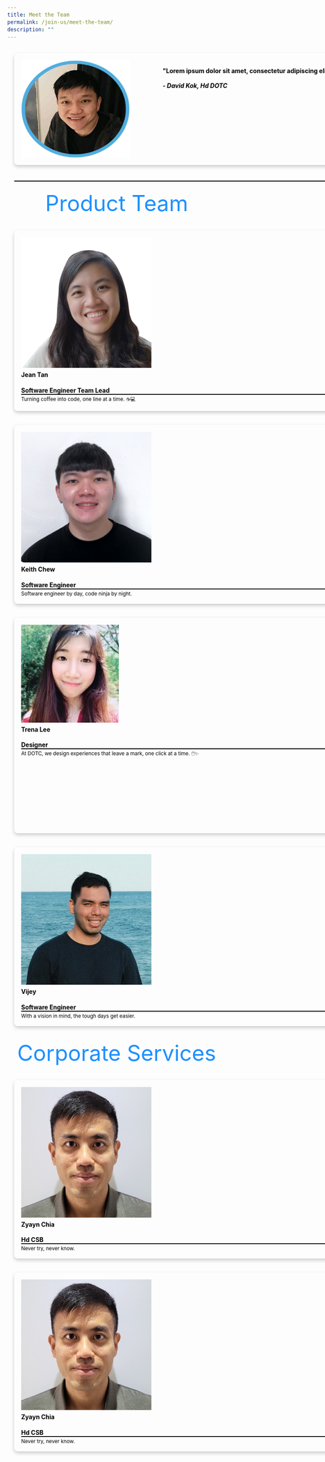 ```yaml
---
title: Meet the Team
permalink: /join-us/meet-the-team/
description: ""
---
```

<div style="display:flex;">
	<div style="color:black;font-size:30;border-radius:8px;box-shadow:0 4px 8px 0 rgba(0,0,0,0.2);margin:16px;width:100vh">
		<div style="display:flex;width:100vh;align-items:flex-start">
	<img src="/images/Meet%20the%20Team/david-kok.png" style="margin:16px;width:250px;height:225px;">
			<b style="margin-left:60px;margin-right:60px;margin-top:15px"><br>"Lorem ipsum dolor sit amet, consectetur adipiscing elit, sed do eiusmod tempor incididunt ut labore et dolore magna aliqua."<br><br><i>- David Kok, Hd DOTC</i></b>
		</div>
	</div>
</div>
<div>
	<hr style="width:100vh;border-top: 1px solid #000;margin-top:20px;margin-bottom:20px;margin-left:16px;margin-right:16px">
</div>
	
<header style="font-size:50px;margin:16px;color:Dodgerblue">Product Team</header>

<!--Row1-->

<div style="display:flex;width:104vh;">
<div style="color:black;font-size:30;border-radius:8px;box-shadow:0 4px 8px 0 rgba(0,0,0,0.2);width:30%;margin:16px">
	<div style="margin:16px">
		<img src="/images/Meet%20the%20Team/jean-tan-swe-full.png">
		<h4 style="margin-top:4px"><b>Jean Tan</b></h4>  
		<div>
		<b>Software Engineer Team Lead</b>
		<hr style="border-top: 1px solid #000;margin:0px">
		<small style="margin-top:4px">Turning coffee into code, one line at a time. ☕💻</small>
			</div>
	</div>  
</div>
<div style="color:black;font-size:30;border-radius:8px;box-shadow:0 4px 8px 0 rgba(0,0,0,0.2);width:30%;margin:16px">
	<div style="margin:16px;position:relative">
		<img src="/images/Meet%20the%20Team/foo-chi-fa-swe-full.png">
		<h4 style="margin-top:4px"><b>Chi Fa Foo</b></h4>  
		<div>
			<b>Software Engineer</b>
		<hr style="border-top: 1px solid #000;margin:0px">
			<small style="margin-top:4px">From 'Hello, World!' to 'Hello, Future!'</small>
			</div>
	</div>  
</div>
<div style="color:black;font-size:30;border-radius:8px;box-shadow:0 4px 8px 0 rgba(0,0,0,0.2);width:30%;margin:16px">
	<div style="margin:16px">
		<img src="/images/Meet%20the%20Team/christian-chow-swe-full.png">
		<h4 style="margin-top:4px"><b>Christian Chow</b></h4>  
		<b>Software Engineer</b>
		<hr style="border-top: 1px solid #000;margin:0px">
		<small style="margin-top:4px">Crushing bugs and breaking boundaries.</small>
	</div>  
</div>
	<div style="color:black;font-size:30;border-radius:8px;box-shadow:0 4px 8px 0 rgba(0,0,0,0.2);width:30%;margin:16px">
	<div style="margin:16px">
		<img src="/images/Meet%20the%20Team/keith-chew-swe-full.png">
		<h4 style="margin-top:4px"><b>Keith Chew</b></h4> 
		<div>
		<b>Software Engineer</b>
		<hr style="border-top: 1px solid #000;margin:0px">
		<small style="margin-top:4px">Software engineer by day, code ninja by night.</small>
			</div>
	</div>  
</div>
</div>


<!--Row 2-->
<div style="display:flex;width:80vh;">
<div style="color:black;font-size:30;border-radius:8px;box-shadow:0 4px 8px 0 rgba(0,0,0,0.2);width:30%;margin:16px">
	<div style="margin:16px">
		<img src="/images/Meet%20the%20Team/keith-chew-swe-full.png">
		<h4 style="margin-top:4px"><b>Keith Chew</b></h4>  
		<div>
		<b>Software Engineer</b>
		<hr style="border-top: 1px solid #000;margin:0px">
		<small style="margin-top:4px">Software engineer by day, code ninja by night.</small>
			</div>
	</div>  
</div>
<div style="color:black;font-size:30;border-radius:8px;box-shadow:0 4px 8px 0 rgba(0,0,0,0.2);width:30%;margin:16px">
	<div style="margin:16px;position:relative">
		<img src="/images/Meet%20the%20Team/ong-wei-xiang-swe-full.jpeg">
		<h4 style="margin-top:4px"><b>Ong Wei Xiang</b></h4>  
		<div>
			<b>Software Engineer</b>
		<hr style="border-top: 1px solid #000;margin:0px">
			<small style="margin-top:4px">Automate and cruise, with nothing to lose. Let Terraform peruse, while I snooze.</small>
			</div>
	</div>  
</div>
<div style="color:black;font-size:30;border-radius:8px;box-shadow:0 4px 8px 0 rgba(0,0,0,0.2);width:30%;margin:16px">
	<div style="margin:16px">
		<img src="/images/Meet%20the%20Team/benjamin-loh-swe-full.png">
		<h4 style="margin-top:4px"><b>Benjamin Loh</b></h4>  
		<b>Software Engineer</b>
		<hr style="border-top: 1px solid #000;margin:0px">
		<small style="margin-top:4px">Hello World</small>
	</div>  
</div>
</div>
<!--Row 3 -->
<div style="display:flex;width:80vh;">
<div style="color:black;font-size:30;border-radius:8px;box-shadow:0 4px 8px 0 rgba(0,0,0,0.2);width:30%;margin:16px">
	<div style="margin:16px">
		<img src="/images/Meet%20the%20Team/trena-lee-designer-full.jpeg">
		<h4 style="margin-top:4px"><b>Trena Lee</b></h4>  
		<div style="flex-flow">
		<b>Designer</b>
		<hr style="border-top: 1px solid #000;margin:0px">
		<small style="margin-top:4px">At DOTC, we design experiences that leave a mark, one click at a time. 🖱️✨</small>
			</div>
	</div>  
</div>
<div style="color:black;font-size:30;border-radius:8px;box-shadow:0 4px 8px 0 rgba(0,0,0,0.2);width:30%;margin:16px">
	<div style="margin:16px;position:relative">
		<img src="/images/Meet%20the%20Team/ang-ding-jie-swe-full.jpeg">
		<h4 style="margin-top:4px"><b>Ding Jie</b></h4>  
		<div style="height:30px">
			<b>Software Engineer</b>
		<hr style="border-top: 1px solid #000;margin:0px">
			<small style="margin-top:4px">I love cats</small>
			</div>
	</div>  
</div>
<div style="color:black;font-size:30;border-radius:8px;box-shadow:0 4px 8px 0 rgba(0,0,0,0.2);width:30%;margin:16px">
	<div style="margin:16px">
		<img src="/images/Meet%20the%20Team/moon-member-full.jpg">
		<h4 style="margin-top:4px"><b>Ravi</b></h4>  
		<b>Software Engineer</b>
		<hr style="border-top: 1px solid #000;margin:0px">
		<small style="margin-top:4px">I shy</small>
	</div>  
</div>
</div>
<!--Row 4 -->
<div style="display:flex;width:80vh;">
<div style="color:black;font-size:30;border-radius:8px;box-shadow:0 4px 8px 0 rgba(0,0,0,0.2);width:30%;margin:16px">
	<div style="margin:16px">
		<img src="/images/Meet%20the%20Team/vijey-swe-full.png">
		<h4 style="margin-top:4px"><b>Vijey</b></h4>  
		<div style="flex-flow">
		<b>Software Engineer</b>
		<hr style="border-top: 1px solid #000;margin:0px">
		<small style="margin-top:4px">With a vision in mind, the tough days get easier.</small>
			</div>
	</div>  
</div>
</div>
<!--Header -->
<header style="font-size:50px;margin:16px;color:Dodgerblue">Corporate Services</header>
<!--Row 1 -->
<div style="display:flex;width:80vh;">
<div style="color:black;font-size:30;border-radius:8px;box-shadow:0 4px 8px 0 rgba(0,0,0,0.2);width:30%;margin:16px">
	<div style="margin:16px">
		<img src="/images/Meet%20the%20Team/zyayn-chia-corporate-full.jpg">
		<h4 style="margin-top:4px"><b>Zyayn Chia</b></h4>  
		<div style="flex-flow">
		<b>Hd CSB</b>
		<hr style="border-top: 1px solid #000;margin:0px">
		<small style="margin-top:4px">Never try, never know.</small>
			</div>
	</div>  
</div>
<div style="color:black;font-size:30;border-radius:8px;box-shadow:0 4px 8px 0 rgba(0,0,0,0.2);width:30%;margin:16px">
	<div style="margin:16px;position:relative">
		<img src="/images/Meet%20the%20Team/priscillia-seah-corporate-full.png">
		<h4 style="margin-top:4px"><b>Priscillia Seah</b></h4>  
		<div style="height:30px">
			<b>Manpower Officer</b>
		<hr style="border-top: 1px solid #000;margin:0px">
			<small style="margin-top:4px">I love people</small>
			</div>
	</div>  
</div>
<div style="color:black;font-size:30;border-radius:8px;box-shadow:0 4px 8px 0 rgba(0,0,0,0.2);width:30%;margin:16px">
	<div style="margin:16px">
		<img src="/images/Meet%20the%20Team/sharmain-corporate-full.png">
		<h4 style="margin-top:4px"><b>Sharmain Chan</b></h4>  
		<b>Finance Officer</b>
		<hr style="border-top: 1px solid #000;margin:0px">
		<small style="margin-top:4px">I love money</small>
	</div>  
</div></div>

<!--Row 2 -->
<div style="display:flex;width:80vh;">
<div style="color:black;font-size:30;border-radius:8px;box-shadow:0 4px 8px 0 rgba(0,0,0,0.2);width:30%;margin:16px">
	<div style="margin:16px">
		<img src="/images/Meet%20the%20Team/zyayn-chia-corporate-full.jpg">
		<h4 style="margin-top:4px"><b>Zyayn Chia</b></h4>  
		<div style="flex-flow">
		<b>Hd CSB</b>
		<hr style="border-top: 1px solid #000;margin:0px">
		<small style="margin-top:4px">Never try, never know.</small>
			</div>
	</div>  
</div></div>